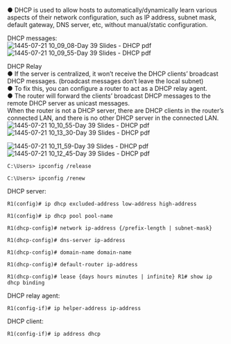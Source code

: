 ● DHCP is used to allow hosts to automatically/dynamically learn various aspects of their network configuration, such as IP address, subnet mask, default gateway, DNS server, etc, without manual/static configuration.

DHCP messages:  
![1445-07-21 10_09_08-Day 39 Slides - DHCP pdf](https://github.com/0xVoLk/CCNA-Note/assets/100092212/0c60b0f7-327b-4388-bfa0-5d814da5057f)  
![1445-07-21 10_09_55-Day 39 Slides - DHCP pdf](https://github.com/0xVoLk/CCNA-Note/assets/100092212/6d81dac2-9b8f-40ec-ae65-99185cf1319c)


DHCP Relay  
● If the server is centralized, it won’t receive the DHCP clients’ broadcast DHCP messages. (broadcast messages don’t leave the local subnet)   
● To fix this, you can configure a router to act as a DHCP relay agent.   
● The router will forward the clients’ broadcast DHCP messages to the remote DHCP server as unicast messages.  
When the router is not a DHCP server, there are DHCP clients in the router’s connected LAN, and there is no other DHCP server in the connected LAN.  
![1445-07-21 10_10_55-Day 39 Slides - DHCP pdf](https://github.com/0xVoLk/CCNA-Note/assets/100092212/339fc55e-5c5b-416e-9198-afd1ab960131)  
![1445-07-21 10_13_30-Day 39 Slides - DHCP pdf](https://github.com/0xVoLk/CCNA-Note/assets/100092212/8e682acc-5596-4a1f-85f5-d81ed1799647)


![1445-07-21 10_11_59-Day 39 Slides - DHCP pdf](https://github.com/0xVoLk/CCNA-Note/assets/100092212/4cece097-a483-43e1-b58d-e4e14a51f2f5)  
![1445-07-21 10_12_45-Day 39 Slides - DHCP pdf](https://github.com/0xVoLk/CCNA-Note/assets/100092212/aacf929e-777e-4c47-9038-f57f5b20ee1b)



```C:\Users> ipconfig /release```

```C:\Users> ipconfig /renew```


DHCP server:
```		
R1(config)# ip dhcp excluded-address low-address high-address 
		
R1(config)# ip dhcp pool pool-name 
		
R1(dhcp-config)# network ip-address {/prefix-length | subnet-mask} 
		
R1(dhcp-config)# dns-server ip-address 
		
R1(dhcp-config)# domain-name domain-name 
		
R1(dhcp-config)# default-router ip-address 
		
R1(dhcp-config)# lease {days hours minutes | infinite} R1# show ip dhcp binding
```  

DHCP relay agent:

```R1(config-if)# ip helper-address ip-address```


DHCP client:

```R1(config-if)# ip address dhcp```

